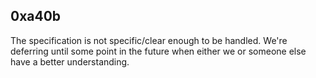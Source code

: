 
## 0xa40b

The specification is not specific/clear enough to be handled. We're deferring until some point in the future when either we or someone else have a better understanding.
